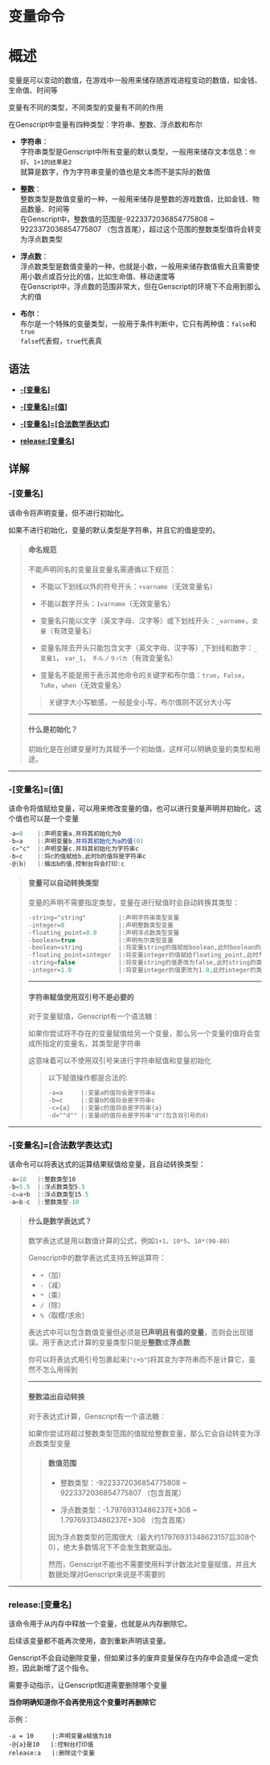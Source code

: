 # 变量命令  
  
# 概述  
  
变量是可以变动的数值，在游戏中一般用来储存随游戏进程变动的数值，如金钱、生命值、时间等 
   
变量有不同的类型，不同类型的变量有不同的作用  
  
在Genscript中变量有四种类型：字符串、整数、浮点数和布尔  
  
- **字符串**：  
字符串类型是Genscript中所有变量的默认类型，一般用来储存文本信息：`你好`、`1+1的结果是2`  
就算是数字，作为字符串变量的值也是文本而不是实际的数值
  
- **整数**：  
整数类型是数值变量的一种，一般用来储存是整数的游戏数值，比如金钱、物品数量、时间等  
在Genscript中，整数值的范围是-9223372036854775808 ~ 9223372036854775807 （包含首尾），超过这个范围的整数类型值将会转变为浮点数类型
  
- **浮点数**：  
浮点数类型是数值变量的一种，也就是小数，一般用来储存数值极大且需要使用小数点或百分比的值，比如生命值、移动速度等  
在Genscript中，浮点数的范围非常大，但在Genscript的环境下不会用到那么大的值
  
- **布尔**：  
布尔是一个特殊的变量类型，一般用于条件判断中，它只有两种值：`false`和`true`  
`false`代表假，`true`代表真
  
## 语法  

- **[-[变量名]](#-变量名)**  
  
- **[-[变量名]=[值]](#-变量名值)**  
  
- **[-[变量名]=[合法数学表达式]](#-变量名合法数学表达式)**

- **[release:[变量名]](#release变量名)**
  
## 详解  
  
### **\-[变量名]**  
  
该命令将声明变量，但不进行初始化。  
  
如果不进行初始化，变量的默认类型是字符串，并且它的值是空的。  
  
> #### **命名规范**
>  
> 不能声明同名的变量且变量名需遵循以下规范：  
>  
> - 不能以下划线以外的符号开头：`+varname`（无效变量名）  
>  
> - 不能以数字开头：`1varname`（无效变量名）
>  
> - 变量名只能以文字（英文字母、汉字等）或下划线开头：`_varname`，`变量`（有效变量名）
> 
> - 变量名除去开头只能包含文字（英文字母、汉字等）,下划线和数字：`_变量1`， `var_1`， `チルノ９バカ`（有效变量名） 
> 
> - 变量名不能是用于表示其他命令的关键字和布尔值：`true`，`False`，`TuRe`，`when`（无效变量名）
>  
>> 关键字大小写敏感，一般是全小写，布尔值则不区分大小写
>  
> ---
>
> #### **什么是初始化？**  
>  
> 初始化是在创建变量时为其赋予一个初始值，这样可以明确变量的类型和用途。
  
---

### **\-[变量名]=[值]**  
  
该命令将值赋给变量，可以用来修改变量的值，也可以进行变量声明并初始化，这个值也可以是一个变量  
  
```gs
-a=0    |:声明变量a,并将其初始化为0
-b=a    |:声明变量b,并将其初始化为a的值(0)
-c="c"  |:声明变量c,并将其初始化为字符串c
-b=c    |:将c的值赋给b,此时b的值将是字符串c
-@{b}   |:输出b的值,控制台将会打印:c
```  
>  
> #### **变量可以自动转换类型**  
>  
> 变量的声明不需要指定类型，变量在进行赋值时会自动转换其类型：
>  
> ```gs
> -string="string"         |:声明字符串类型变量
> -integer=0               |:声明整数类型变量
> -floating_point=0.0      |:声明浮点数类型变量
> -boolean=true            |:声明布尔类型变量
> -boolean=string          |:将变量string的值赋给boolean,此时boolean的类型为字符串
> -floating_point=integer  |:将变量integer的值赋给floating_point,此时floating_point的类型为整数
> -string=false            |:将变量string的值更改为false,此时string的类型为布尔
> -integer=1.0             |:将变量integer的值更改为1.0,此时integer的类型为浮点数
> ```
>  
> ---
>
> #### **字符串赋值使用双引号不是必要的**
>
> 对于变量赋值，Genscript有一个语法糖：  
> 
> 如果你尝试将不存在的变量赋值给另一个变量，那么另一个变量的值将会变成所指定的变量名，其类型是字符串  
>  
> 这意味着可以不使用双引号来进行字符串赋值和变量初始化
>
> > 以下赋值操作都是合法的:
> >
> > ```gs
> > -a=a     |:变量a的值将会是字符串a
> > -b=c     |:变量b的值将会是字符串c
> > -c={a}   |:变量c的值将会是字符串{a}
> > -d=""d"" |:变量d的值将会是字符串"d"(包含双引号的d)
> > ```

---

### **\-[变量名]=[合法数学表达式]**  
  
该命令可以将表达式的运算结果赋值给变量，且自动转换类型：  

```gs
-a=10   |:整数类型10
-b=5.5  |:浮点数类型5.5
-c=a+b  |:浮点数类型15.5
-a=b-c  |:整数类型-10
```

> #### **什么是数学表达式？**
>
> 数学表达式是用以数值计算的公式，例如`1+1`、`10*5`、`10*(90-80)`
>    
> Genscript中的数学表达式支持五种运算符：
> - `+`（加）
> - `-`（减）
> - `*`（乘）
> - `/`（除）
> - `%`（取模/求余）  
>  
> 表达式中可以包含数值变量但必须是**已声明且有值的变量**，否则会出现错误。用于表达式计算的变量类型只能是**整数**或**浮点数**  
>  
> 你可以将表达式用引号包裹起来(`"c+b"`)将其变为字符串而不是计算它，虽然不怎么用得到  
>  
> ---
>
> #### **整数溢出自动转换**  
>
> 对于表达式计算，Genscript有一个语法糖：  
>
> 如果你尝试将超过整数类型范围的值赋给整数变量，那么它会自动转变为浮点数类型变量    
>
>> #### **数值范围**  
>>
>> - 整数类型：-9223372036854775808 ~ 9223372036854775807 （包含首尾）  
>>  
>> - 浮点数类型：-1.79769313486237E+308 ~ 1.79769313486237E+308   （包含首尾）  
>>  
>> 因为浮点数类型的范围很大（最大约17976931348623157后308个0），绝大多数情况下不会发生数据溢出。  
>>  
>> 然而，Genscript不能也不需要使用科学计数法对变量赋值，并且大数据处理对Genscript来说是不需要的  

---

### **release:[变量名]**
  
该命令用于从内存中释放一个变量，也就是从内存删除它。  
  
后续该变量都不能再次使用，直到重新声明该变量。
  
Genscript不会自动删除变量，但如果过多的废弃变量保存在内存中会造成一定负担，因此新增了这个指令。
 
需要手动指示，让Genscript知道需要删除哪个变量
  
**当你明确知道你不会再使用这个变量时再删除它**  

示例：

```genscript
-a = 10     |:声明变量a赋值为10
-@{a}是10   |:控制台打印值
release:a   |:删除这个变量
```